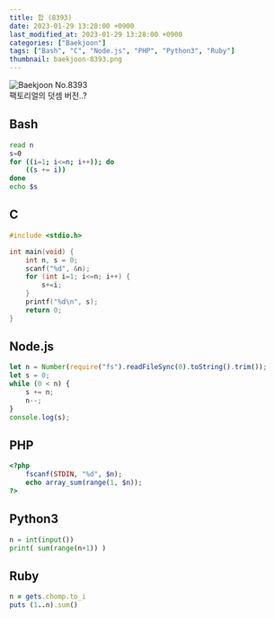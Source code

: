 ```yaml
---
title: 합 (8393)
date: 2023-01-29 13:28:00 +0900
last_modified_at: 2023-01-29 13:28:00 +0900
categories: ["Baekjoon"]
tags: ["Bash", "C", "Node.js", "PHP", "Python3", "Ruby"]
thumbnail: baekjoon-8393.png
---
```


![Baekjoon No.8393](baekjoon-8393.png)  
팩토리얼의 덧셈 버전..?

## Bash
```bash
read n
s=0
for ((i=1; i<=n; i++)); do
	((s += i))
done
echo $s
```

## C
```c
#include <stdio.h>

int main(void) {
	int n, s = 0;
	scanf("%d", &n);
	for (int i=1; i<=n; i++) {
		s+=i;
	}
	printf("%d\n", s);
	return 0;
}
```

## Node.js
```javascript
let n = Number(require("fs").readFileSync(0).toString().trim());
let s = 0;
while (0 < n) {
	s += n;
	n--;
}
console.log(s);
```

## PHP
```php
<?php
	fscanf(STDIN, "%d", $n);
	echo array_sum(range(1, $n));
?>
```

## Python3
```python
n = int(input())
print( sum(range(n+1)) )
```

## Ruby
```ruby
n = gets.chomp.to_i
puts (1..n).sum()
```
